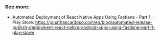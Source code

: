 ### See more:

- Automated Deployment of React Native Apps Using Fastlane - Part 1 - Play Store: https://jonathancardoso.com/en/blog/automated-release-publish-deployment-react-native-android-apps-using-fastlane-part-1-play-store/
